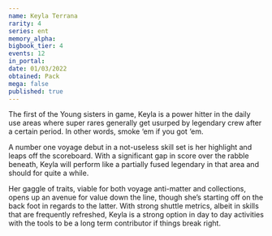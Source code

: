 ```yaml
---
name: Keyla Terrana
rarity: 4
series: ent
memory_alpha:
bigbook_tier: 4
events: 12
in_portal:
date: 01/03/2022
obtained: Pack
mega: false
published: true
---
```


The first of the Young sisters in game, Keyla is a power hitter in the daily use areas where super rares generally get usurped by legendary crew after a certain period. In other words, smoke ‘em if you got ‘em.

A number one voyage debut in a not-useless skill set is her highlight and leaps off the scoreboard. With a significant gap in score over the rabble beneath, Keyla will perform like a partially fused legendary in that area and should for quite a while.

Her gaggle of traits, viable for both voyage anti-matter and collections, opens up an avenue for value down the line, though she’s starting off on the back foot in regards to the latter. With strong shuttle metrics, albeit in skills that are frequently refreshed, Keyla is a strong option in day to day activities with the tools to be a long term contributor if things break right.
